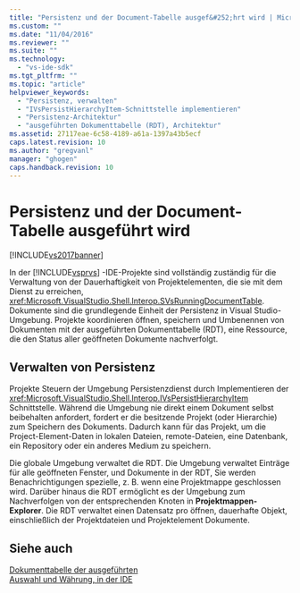 ```yaml
---
title: "Persistenz und der Document-Tabelle ausgef&#252;hrt wird | Microsoft Docs"
ms.custom: ""
ms.date: "11/04/2016"
ms.reviewer: ""
ms.suite: ""
ms.technology: 
  - "vs-ide-sdk"
ms.tgt_pltfrm: ""
ms.topic: "article"
helpviewer_keywords: 
  - "Persistenz, verwalten"
  - "IVsPersistHierarchyItem-Schnittstelle implementieren"
  - "Persistenz-Architektur"
  - "ausgeführten Dokumenttabelle (RDT), Architektur"
ms.assetid: 27117eae-6c58-4189-a61a-1397a43b5ecf
caps.latest.revision: 10
ms.author: "gregvanl"
manager: "ghogen"
caps.handback.revision: 10
---
```

# Persistenz und der Document-Tabelle ausgef&#252;hrt wird
[!INCLUDE[vs2017banner](../../code-quality/includes/vs2017banner.md)]

In der [!INCLUDE[vsprvs](../../code-quality/includes/vsprvs_md.md)] \-IDE\-Projekte sind vollständig zuständig für die Verwaltung von der Dauerhaftigkeit von Projektelementen, die sie mit dem Dienst zu erreichen, <xref:Microsoft.VisualStudio.Shell.Interop.SVsRunningDocumentTable>. Dokumente sind die grundlegende Einheit der Persistenz in Visual Studio\-Umgebung. Projekte koordinieren öffnen, speichern und Umbenennen von Dokumenten mit der ausgeführten Dokumenttabelle \(RDT\), eine Ressource, die den Status aller geöffneten Dokumente nachverfolgt.  
  
## Verwalten von Persistenz  
 Projekte Steuern der Umgebung Persistenzdienst durch Implementieren der <xref:Microsoft.VisualStudio.Shell.Interop.IVsPersistHierarchyItem> Schnittstelle. Während die Umgebung nie direkt einem Dokument selbst beibehalten anfordert, fordert er die besitzende Projekt \(oder Hierarchie\) zum Speichern des Dokuments. Dadurch kann für das Projekt, um die Project\-Element\-Daten in lokalen Dateien, remote\-Dateien, eine Datenbank, ein Repository oder ein anderes Medium zu speichern.  
  
 Die globale Umgebung verwaltet die RDT. Die Umgebung verwaltet Einträge für alle geöffneten Fenster, und Dokumente in der RDT, Sie werden Benachrichtigungen spezielle, z. B. wenn eine Projektmappe geschlossen wird. Darüber hinaus die RDT ermöglicht es der Umgebung zum Nachverfolgen von der entsprechenden Knoten in **Projektmappen\-Explorer**. Die RDT verwaltet einen Datensatz pro öffnen, dauerhafte Objekt, einschließlich der Projektdateien und Projektelement Dokumente.  
  
## Siehe auch  
 [Dokumenttabelle der ausgeführten](../../extensibility/internals/running-document-table.md)   
 [Auswahl und Währung, in der IDE](../../extensibility/internals/selection-and-currency-in-the-ide.md)